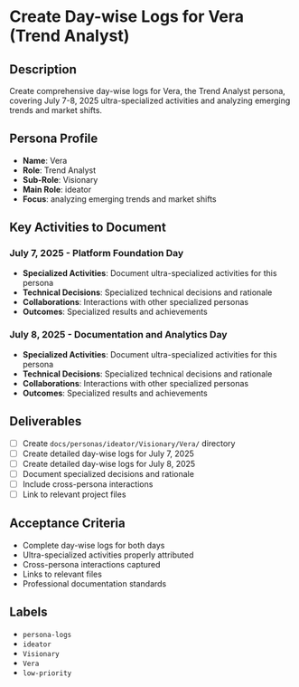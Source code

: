 # Create Day-wise Logs for Vera (Trend Analyst)

## Description
Create comprehensive day-wise logs for Vera, the Trend Analyst persona, covering July 7-8, 2025 ultra-specialized activities and analyzing emerging trends and market shifts.

## Persona Profile
- **Name**: Vera
- **Role**: Trend Analyst
- **Sub-Role**: Visionary
- **Main Role**: ideator
- **Focus**: analyzing emerging trends and market shifts

## Key Activities to Document

### July 7, 2025 - Platform Foundation Day
- **Specialized Activities**: Document ultra-specialized activities for this persona
- **Technical Decisions**: Specialized technical decisions and rationale
- **Collaborations**: Interactions with other specialized personas
- **Outcomes**: Specialized results and achievements

### July 8, 2025 - Documentation and Analytics Day
- **Specialized Activities**: Document ultra-specialized activities for this persona
- **Technical Decisions**: Specialized technical decisions and rationale
- **Collaborations**: Interactions with other specialized personas
- **Outcomes**: Specialized results and achievements

## Deliverables
- [ ] Create `docs/personas/ideator/Visionary/Vera/` directory
- [ ] Create detailed day-wise logs for July 7, 2025
- [ ] Create detailed day-wise logs for July 8, 2025
- [ ] Document specialized decisions and rationale
- [ ] Include cross-persona interactions
- [ ] Link to relevant project files

## Acceptance Criteria
- Complete day-wise logs for both days
- Ultra-specialized activities properly attributed
- Cross-persona interactions captured
- Links to relevant files
- Professional documentation standards

## Labels
- `persona-logs`
- `ideator`
- `Visionary`
- `Vera`
- `low-priority`
